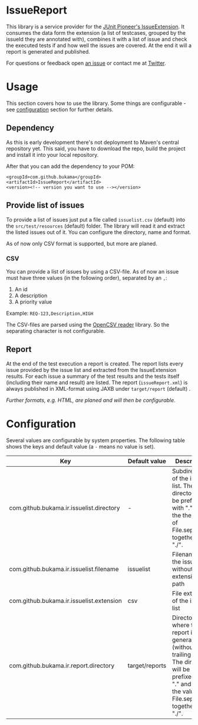 # IssueReport
This library is a service provider for the [JUnit Pioneer's IssueExtension](https://junit-pioneer.org/docs/issue/).
It consumes the data form the extension (a list of testcases, grouped by the issueId they are annotated with), combines it with a list of issue and check the executed tests if and how well the issues are covered.
At the end it will a report is generated and published.

For questions or feedback open [an issue](https://github.com/Bukama/IssueReport/issues) or contact me at [Twitter](https://twitter.com/bukamabish).

# Usage
This section covers how to use the library.
Some things are configurable - see [configuration](#configuration) section for further details.

## Dependency
As this is early development there's not deployment to Maven's central repository yet.
This said, you have to download the repo, build the project and install it into your local repository.

After that you can add the dependency to your POM:

```text
<groupId>com.github.bukama</groupId>
<artifactId>IssueReport</artifactId>
<version><!-- version you want to use --></version>
```

## Provide list of issues
To provide a list of issues just put a file called `issuelist.csv` (default) into the `src/test/resources` (default) folder.
The library will read it and extract the listed issues out of it.
You can configure the directory, name and format.

As of now only CSV format is supported, but more are planed.

### CSV
You can provide a list of issues by using a CSV-file.
As of now an issue must have three values (in the following order), separated by an `,`:

1. An id
2. A description
3. A priority value

Example:
`REQ-123,Description,HIGH`

The CSV-files are parsed using the [OpenCSV reader](http://opencsv.sourceforge.net/) library.
So the separating character is not configurable.

## Report
At the end of the test execution a report is created.
The report lists every issue provided by the issue list and extracted from the IssueExtension results.
For each issue a summary of the test results and the tests itself (including their name and result) are listed.
The report (`issueReport.xml`) is always published in XML-format using JAXB under `target/report` (default) .

_Further formats, e.g. HTML, are planed and will then be configurable._

# Configuration
Several values are configurable by system properties.
The following table shows the keys and default value (a `-` means no value is set).

| Key | Default value | Description |
| --- | --- | --- |
| com.github.bukama.ir.issuelist.directory | - | Subdirectory of the issue list. The directory will be prefixed with "." and the the value of File.separator, together e.g "./". |
| com.github.bukama.ir.issuelist.filename | issuelist | Filename of the issue list without extension or path |
| com.github.bukama.ir.issuelist.extension | csv | File extension of the issue list |
| com.github.bukama.ir.report.directory | target/reports | Directory where the report is generated (without trailing slash). The directory will be prefixed with "." and the the value of File.separator, together e.g "./". |



